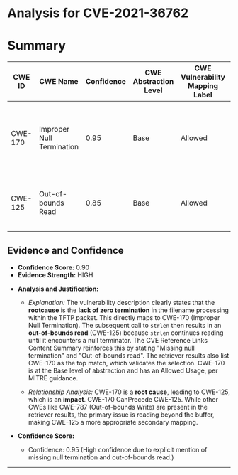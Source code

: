 # Analysis for CVE-2021-36762

# Summary
| CWE ID | CWE Name | Confidence | CWE Abstraction Level | CWE Vulnerability Mapping Label | CWE-Vulnerability Mapping Notes |
|---|---|---|---|---|---|
| CWE-170 | Improper Null Termination | 0.95 | Base | Allowed | Primary CWE: The **lack of zero termination** leads directly to the vulnerability. |
| CWE-125 | Out-of-bounds Read | 0.85 | Base | Allowed | Secondary CWE: Resulting from the missing null termination. |

## Evidence and Confidence

*   **Confidence Score:** 0.90
*   **Evidence Strength:** HIGH

- **Analysis and Justification:**  
  - *Explanation:* The vulnerability description clearly states that the **rootcause** is the **lack of zero termination** in the filename processing within the TFTP packet. This directly maps to CWE-170 (Improper Null Termination). The subsequent call to `strlen` then results in an **out-of-bounds read** (CWE-125) because `strlen` continues reading until it encounters a null terminator. The CVE Reference Links Content Summary reinforces this by stating "Missing null termination" and "Out-of-bounds read". The retriever results also list CWE-170 as the top match, which validates the selection. CWE-170 is at the Base level of abstraction and has an Allowed Usage, per MITRE guidance.
  
  - *Relationship Analysis:* CWE-170 is a **root cause**, leading to CWE-125, which is an **impact**. CWE-170 CanPrecede CWE-125. While other CWEs like CWE-787 (Out-of-bounds Write) are present in the retriever results, the primary issue is reading beyond the buffer, making CWE-125 a more appropriate secondary mapping.

- **Confidence Score:**  
  - Confidence: 0.95 (High confidence due to explicit mention of missing null termination and out-of-bounds read.)

---